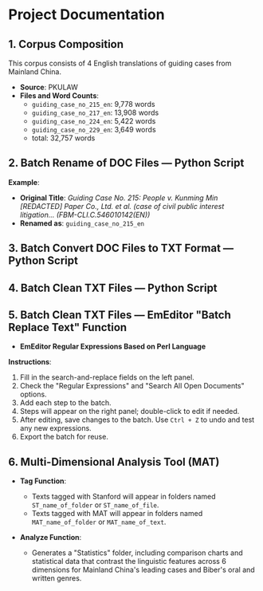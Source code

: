 # Project Documentation

## 1. Corpus Composition

This corpus consists of 4 English translations of guiding cases from Mainland China.

- **Source**: PKULAW
- **Files and Word Counts**:
  - `guiding_case_no_215_en`: 9,778 words
  - `guiding_case_no_217_en`: 13,908 words
  - `guiding_case_no_224_en`: 5,422 words
  - `guiding_case_no_229_en`: 3,649 words
  - total: 32,757 words

## 2. Batch Rename of DOC Files — Python Script

**Example**:
- **Original Title**: *Guiding Case No. 215: People v. Kunming Min [REDACTED] Paper Co., Ltd. et al. (case of civil public interest litigation... (FBM-CLI.C.546010142(EN))*
- **Renamed as**: `guiding_case_no_215_en`

## 3. Batch Convert DOC Files to TXT Format — Python Script

## 4. Batch Clean TXT Files — Python Script

## 5. Batch Clean TXT Files — EmEditor "Batch Replace Text" Function

- **EmEditor Regular Expressions Based on Perl Language**

**Instructions**:
1. Fill in the search-and-replace fields on the left panel.
2. Check the "Regular Expressions" and "Search All Open Documents" options.
3. Add each step to the batch.
4. Steps will appear on the right panel; double-click to edit if needed.
5. After editing, save changes to the batch. Use `Ctrl + Z` to undo and test any new expressions.
6. Export the batch for reuse.

## 6. Multi-Dimensional Analysis Tool (MAT)

- **Tag Function**:
  - Texts tagged with Stanford will appear in folders named `ST_name_of_folder` or `ST_name_of_file`.
  - Texts tagged with MAT will appear in folders named `MAT_name_of_folder` or `MAT_name_of_text`.

- **Analyze Function**:
  - Generates a "Statistics" folder, including comparison charts and statistical data that contrast the linguistic features across 6 dimensions for Mainland China's leading cases and Biber's oral and written genres.
